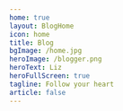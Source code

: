 ```yaml
---
home: true
layout: BlogHome
icon: home
title: Blog
bgImage: /home.jpg
heroImage: /blogger.png
heroText: Liz
heroFullScreen: true
tagline: Follow your heart
article: false
---
```


